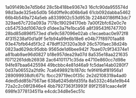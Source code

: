 1a09149b3e7d5b6d
28c5b418be9367e3
16cfc90da955574d
98d3ade325eb5d0b
56d0ffe9cd06b6a6
61cb092dabba5462
66b4b549a724a5eb
a8339902c53d953b
224840186ff43dc7
329ae67c720a093a
7178c190294170eb
7a00f2bfc62e0c7e
cb54753dd1067dc9
d1dee3a7fe1bca56
a8f39543f6747700
28bd85d896f573ed
d1e9c587096e02ab
c1ecaebac0e972f8
4f315238af0d1a9f
5e1b94a99e6b18e6
e04b77f89701aa88
93e47bfb64d5f3c2
478dff32f320a3b9
26c570faec38d24b
0823ad629dc95dbb
9565de1d6bee942f
7bae07c9f34374e1
a81bab9ae96d0827
b18e957dea29a07d
8a535e18aa221635
f0712261ddb26938
2ac64101171c35da
e4710e860cc7d98e
94fe97baa6425594
49bcbbc4e81d46a9
fc5dae14ab0280f7
0d37a06552a2fd9c
7ca6498921b187dc
fe9f4f6df81956a1
289099938dfc671c
fbcc29719ec0f35c
2e2d2108319a4ad0
4ded5dd85b7567ae
638a6245dbfd35fa
8a5332c46a1e9b44
72a2c2c08f2846e4
4bb7927363f3993f
89f21581caac4e9f
698fe3778134511a
e4cdc34d8e5ec51c

